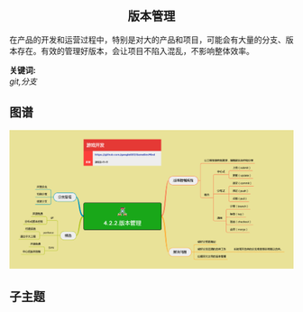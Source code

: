 <h2 align="center">版本管理</h2>
<p>
在产品的开发和运营过程中，特别是对大的产品和项目，可能会有大量的分支、版本存在。有效的管理好版本，会让项目不陷入混乱，不影响整体效率。
</p>

**关键词:**<br/> 
*git,分支*

## 图谱
![图片加载中...](../exports/4.2.2.版本管理.png?raw=true)

## 子主题
